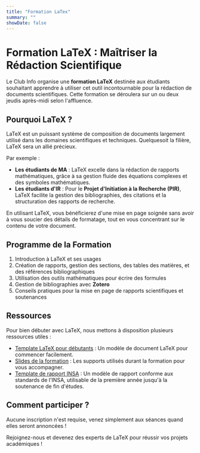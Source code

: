 ```yaml
---
title: "Formation LaTex"
summary: ""
showDate: false
---
```


# Formation LaTeX : Maîtriser la Rédaction Scientifique

Le Club Info organise une **formation LaTeX** destinée aux étudiants souhaitant apprendre à utiliser cet outil incontournable pour la rédaction de documents scientifiques. Cette formation se déroulera sur un ou deux jeudis après-midi selon l'affluence.

## Pourquoi LaTeX ?

LaTeX est un puissant système de composition de documents largement utilisé dans les domaines scientifiques et techniques. Quelquesoit la filière, LaTeX sera un allié précieux.

Par exemple  :

- **Les étudiants de MA** : LaTeX excelle dans la rédaction de rapports mathématiques, grâce à sa gestion fluide des équations complexes et des symboles mathématiques.
- **Les étudiants d'IR** : Pour le **Projet d'Initiation à la Recherche (PIR)**, LaTeX facilite la gestion des bibliographies, des citations et la structuration des rapports de recherche.

En utilisant LaTeX, vous bénéficierez d'une mise en page soignée sans avoir à vous soucier des détails de formatage, tout en vous concentrant sur le contenu de votre document.

## Programme de la Formation

1. Introduction à LaTeX et ses usages
2. Création de rapports, gestion des sections, des tables des matières, et des références bibliographiques
3. Utilisation des outils mathématiques pour écrire des formules
4. Gestion de bibliographies avec **Zotero**
5. Conseils pratiques pour la mise en page de rapports scientifiques et soutenances

## Ressources

Pour bien débuter avec LaTeX, nous mettons à disposition plusieurs ressources utiles :

- [Template LaTeX pour débutants](https://github.com/ClubInfoInsaT/formation-latex/blob/main/support_formation_latex.pdf) : Un modèle de document LaTeX pour commencer facilement.
- [Slides de la formation](https://github.com/ClubInfoInsaT/formation-latex/support_) : Les supports utilisés durant la formation pour vous accompagner.
- [Template de rapport INSA](https://clubinfo.insat.fr/projets/latex/) : Un modèle de rapport conforme aux standards de l'INSA, utilisable de la première année jusqu'à la soutenance de fin d'études.

## Comment participer ?

Aucune inscription n'est requise, venez simplement aux séances quand elles seront annoncées !

Rejoignez-nous et devenez des experts de LaTeX pour réussir vos projets académiques !
